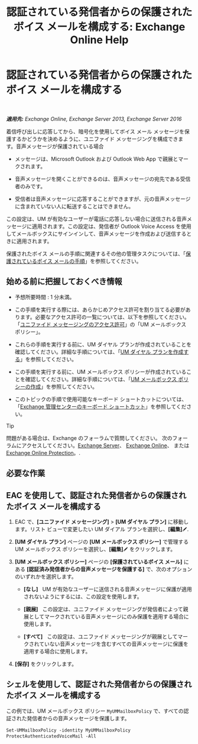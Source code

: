 ﻿---
title: '認証されている発信者からの保護されたボイス メールを構成する: Exchange Online Help'
TOCTitle: 認証されている発信者からの保護されたボイス メールを構成する
ms:assetid: f69e94a7-9768-4445-9ded-e78d732bd623
ms:mtpsurl: https://technet.microsoft.com/ja-jp/library/Ee423560(v=EXCHG.150)
ms:contentKeyID: 52057538
ms.date: 05/22/2018
mtps_version: v=EXCHG.150
ms.translationtype: HT
---

# 認証されている発信者からの保護されたボイス メールを構成する

 

_**適用先:** Exchange Online, Exchange Server 2013, Exchange Server 2016_

着信呼び出しに応答してから、暗号化を使用してボイス メール メッセージを保護するかどうかを決めるように、ユニファイド メッセージングを構成できます。音声メッセージが保護されている場合

  - メッセージは、Microsoft Outlook および Outlook Web App で親展とマークされます。

  - 音声メッセージを開くことができるのは、音声メッセージの宛先である受信者のみです。

  - 受信者は音声メッセージに応答することができますが、元の音声メッセージに含まれていない人に転送することはできません。

この設定は、UM が有効なユーザーが電話に応答しない場合に送信される音声メッセージに適用されます。この設定は、発信者が Outlook Voice Access を使用してメールボックスにサインインして、音声メッセージを作成および送信するときに適用されます。

保護されたボイス メールの手順に関連するその他の管理タスクについては、「[保護されているボイス メールの手順](protected-voice-mail-procedures-exchange-2013-help.md)」を参照してください。

## 始める前に把握しておくべき情報

  - 予想所要時間 : 1 分未満。

  - この手順を実行する際には、あらかじめアクセス許可を割り当てる必要があります。必要なアクセス許可の一覧については、以下を参照してください。「[ユニファイド メッセージングのアクセス許可](unified-messaging-permissions-exchange-2013-help.md)」の「UM メールボックス ポリシー」。

  - これらの手順を実行する前に、UM ダイヤル プランが作成されていることを確認してください。詳細な手順については、「[UM ダイヤル プランを作成する](create-a-um-dial-plan-exchange-2013-help.md)」を参照してください。

  - この手順を実行する前に、UM メールボックス ポリシーが作成されていることを確認してください。詳細な手順については、「[UM メールボックス ポリシーの作成](create-a-um-mailbox-policy-exchange-2013-help.md)」を参照してください。

  - このトピックの手順で使用可能なキーボード ショートカットについては、「[Exchange 管理センターのキーボード ショートカット](keyboard-shortcuts-in-the-exchange-admin-center-exchange-online-protection-help.md)」を参照してください。


> [!TIP]
> 問題がある場合は、Exchange のフォーラムで質問してください。 次のフォーラムにアクセスしてください。<A href="https://go.microsoft.com/fwlink/p/?linkid=60612">Exchange Server</A>、 <A href="https://go.microsoft.com/fwlink/p/?linkid=267542">Exchange Online</A>、 または <A href="https://go.microsoft.com/fwlink/p/?linkid=285351">Exchange Online Protection</A>。.



## 必要な作業

## EAC を使用して、認証された発信者からの保護されたボイス メールを構成する

1.  EAC で、**\[ユニファイド メッセージング\]** \> **\[UM ダイヤル プラン\]** に移動します。リスト ビューで変更したい UM ダイアル プランを選択し、**\[編集\]**![編集アイコン](images/Bb124582.6f53ccb2-1f13-4c02-bea0-30690e6ea71d(EXCHG.150).gif "編集アイコン").

2.  **\[UM ダイヤル プラン\]** ページの **\[UM メールボックス ポリシー\]** で管理する UM メールボックス ポリシーを選択し、**\[編集\]**![編集アイコン](images/Bb124582.6f53ccb2-1f13-4c02-bea0-30690e6ea71d(EXCHG.150).gif "編集アイコン") をクリックします。

3.  **\[UM メールボックス ポリシー\]** ページの **\[保護されているボイス メール\]** にある **\[認証済み発信者からの音声メッセージを保護する\]** で、次のオプションのいずれかを選択します。
    
      - **\[なし\]**   UM が有効なユーザーに送信される音声メッセージに保護が適用されないようにするには、この設定を使用します。
    
      - **\[親展\]**   この設定は、ユニファイド メッセージングが発信者によって親展としてマークされている音声メッセージにのみ保護を適用する場合に使用します。
    
      - **\[すべて\]**   この設定は、ユニファイド メッセージングが親展としてマークされていない音声メッセージを含むすべての音声メッセージに保護を適用する場合に使用します。

4.  **\[保存\]** をクリックします。

## シェルを使用して、認証された発信者からの保護されたボイス メールを構成する

この例では、UM メールボックス ポリシー `MyUMMailboxPolicy` で、すべての認証された発信者からの音声メッセージを保護します。

    Set-UMMailboxPolicy -identity MyUMMailboxPolicy ProtectAuthenticatedVoiceMail -All

